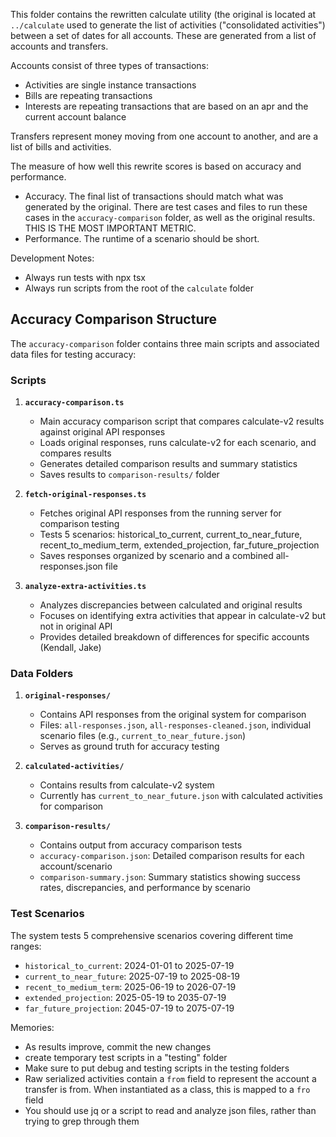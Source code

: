 This folder contains the rewritten calculate utility (the original is located at `../calculate` used to generate the list of activities ("consolidated activities") between a set of dates for all accounts. These are generated from a list of accounts and transfers.

Accounts consist of three types of transactions:
- Activities are single instance transactions
- Bills are repeating transactions
- Interests are repeating transactions that are based on an apr and the current account balance

Transfers represent money moving from one account to another, and are a list of bills and activities.

The measure of how well this rewrite scores is based on accuracy and performance.
- Accuracy. The final list of transactions should match what was generated by the original. There are test cases and files to run these cases in the `accuracy-comparison` folder, as well as the original results. THIS IS THE MOST IMPORTANT METRIC.
- Performance. The runtime of a scenario should be short.

Development Notes:
- Always run tests with npx tsx
- Always run scripts from the root of the `calculate` folder

## Accuracy Comparison Structure

The `accuracy-comparison` folder contains three main scripts and associated data files for testing accuracy:

### Scripts

1. **`accuracy-comparison.ts`**
   - Main accuracy comparison script that compares calculate-v2 results against original API responses
   - Loads original responses, runs calculate-v2 for each scenario, and compares results
   - Generates detailed comparison results and summary statistics
   - Saves results to `comparison-results/` folder

2. **`fetch-original-responses.ts`**
   - Fetches original API responses from the running server for comparison testing
   - Tests 5 scenarios: historical_to_current, current_to_near_future, recent_to_medium_term, extended_projection, far_future_projection
   - Saves responses organized by scenario and a combined all-responses.json file

3. **`analyze-extra-activities.ts`**
   - Analyzes discrepancies between calculated and original results
   - Focuses on identifying extra activities that appear in calculate-v2 but not in original API
   - Provides detailed breakdown of differences for specific accounts (Kendall, Jake)

### Data Folders

1. **`original-responses/`**
   - Contains API responses from the original system for comparison
   - Files: `all-responses.json`, `all-responses-cleaned.json`, individual scenario files (e.g., `current_to_near_future.json`)
   - Serves as ground truth for accuracy testing

2. **`calculated-activities/`**
   - Contains results from calculate-v2 system
   - Currently has `current_to_near_future.json` with calculated activities for comparison

3. **`comparison-results/`**
   - Contains output from accuracy comparison tests
   - `accuracy-comparison.json`: Detailed comparison results for each account/scenario
   - `comparison-summary.json`: Summary statistics showing success rates, discrepancies, and performance by scenario

### Test Scenarios

The system tests 5 comprehensive scenarios covering different time ranges:
- `historical_to_current`: 2024-01-01 to 2025-07-19
- `current_to_near_future`: 2025-07-19 to 2025-08-19
- `recent_to_medium_term`: 2025-06-19 to 2026-07-19
- `extended_projection`: 2025-05-19 to 2035-07-19
- `far_future_projection`: 2045-07-19 to 2075-07-19

Memories:
- As results improve, commit the new changes
- create temporary test scripts in a "testing" folder
- Make sure to put debug and testing scripts in the testing folders
- Raw serialized activities contain a `from` field to represent the account a transfer is from. When instantiated as a class, this is mapped to a `fro` field
- You should use jq or a script to read and analyze json files, rather than trying to grep through them
